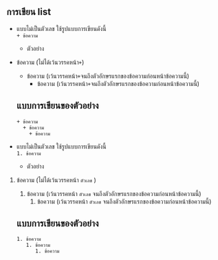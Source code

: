 ## การเขียน list
   + แบบไม่เป็นตัวเลข ใช้รูปแบบการเขียนดังนี้ <br>
     ```+ ข้อความ```
     + ตัวอย่าง <br>
   + ข้อความ (ไม่ได้เว้นวรรคหน้า```+```)
     + ข้อความ (เว้นวรรคหน้า```+```จนถึงตัวอักษรแรกของข้อความก่อนหน้าข้อความนี้)
       + ข้อความ (เว้นวรรคหน้า```+```จนถึงตัวอักษรแรกของข้อความก่อนหน้าข้อความนี้)
     
      แบบการเขียนของตัวอย่าง
      ---
      ```
      + ข้อความ 
        + ข้อความ 
          + ข้อความ
      ```

   + แบบไม่เป็นตัวเลข ใช้รูปแบบการเขียนดังนี้ <br>
     ```1. ข้อความ```
     + ตัวอย่าง <br>
   1. ข้อความ (ไม่ได้เว้นวรรคหน้า ```ตัวเลข``` )
      1. ข้อความ (เว้นวรรคหน้า ```ตัวเลข``` จนถึงตัวอักษรแรกของข้อความก่อนหน้าข้อความนี้)
         1. ข้อความ (เว้นวรรคหน้า ```ตัวเลข``` จนถึงตัวอักษรแรกของข้อความก่อนหน้าข้อความนี้)
    
       แบบการเขียนของตัวอย่าง
       ---
       ```
       1. ข้อความ
          1. ข้อความ
             1. ข้อความ
       ```
          
  
  
